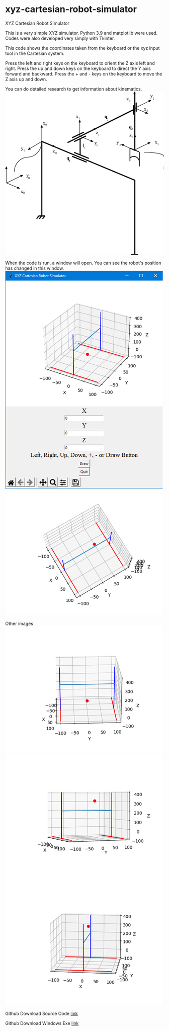 # xyz-cartesian-robot-simulator
XYZ Cartesian Robot Simulator

This is a very simple XYZ simulator. Python 3.9 and matplotlib were used.
Codes were also developed very simply with Tkinter.

This code shows the coordinates taken from the keyboard or the xyz input tool in the Cartesian system.

Press the left and right keys on the keyboard to orient the Z axis left and right.
Press the up and down keys on the keyboard to direct the Y axis forward and backward.
Press the + and - keys on the keyboard to move the Z axis up and down.

You can do detailed research to get information about kinematics.
![alt text](./img/Kinematic-Model-of-the-Three-Axis-Cartesian-Robot-Arm-Denavit-Hartenberg-notation-matrix.png)


When the code is run, a window will open. You can see the robot's position has changed in this window.
![alt text](./img/xyz-cartesian-robot-simulator.png)
![alt text](./img/xyz-cartesian-robot-simulator-image.png)

Other images
![alt text](./img/xyz-cartesian-robot-simulator-image2.png)
![alt text](./img/xyz-cartesian-robot-simulator-image3.png)
![alt text](./img/xyz-cartesian-robot-simulator-image4.png)

Github Download Source Code [link](https://github.com/electrocoder/xyz-cartesian-robot-simulator/archive/refs/heads/main.zip)

Github Download Windows Exe [link](https://github.com/electrocoder/xyz-cartesian-robot-simulator/blob/main/output/xyz_v6.exe)
